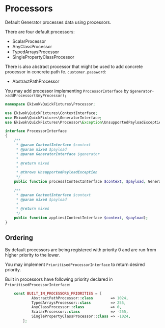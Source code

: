 # Processors

Default Generator processes data using processors.

There are four default processors:

- ScalarProcessor
- AnyClassProcessor
- TypedArraysProcessor
- SinglePropertyClassProcessor

There is also abstract processor that might be used to add concrete processor in concrete path fe. `customer.password`:

- AbstractPathProcessor

You may add processor implementing `ProcessorInterface` by `$generator->addProcessor($myProcessor);`

```php
namespace Ekiwok\QuickFixtures\Processor;

use Ekiwok\QuickFixtures\ContextInterface;
use Ekiwok\QuickFixtures\GeneratorInterface;
use Ekiwok\QuickFixtures\Processor\Exception\UnsupportedPayloadException;

interface ProcessorInterface
{
    /**
     * @param ContextInterface $context
     * @param mixed $payload
     * @param GeneratorInterface $generator
     *
     * @return mixed
     *
     * @throws UnsupportedPayloadException
     */
    public function process(ContextInterface $context, $payload, GeneratorInterface $generator);

    /**
     * @param ContextInterface $context
     * @param mixed $payload
     *
     * @return mixed
     */
    public function applies(ContextInterface $context, $payload);
}

```

## Ordering

By default processors are being registered with priority 0 and are run from higher priority to the lower.

You may implement `PrioritisedProcessorInterface` to return desired priority.

Built in processors have following priority declared in `PrioritisedProcessorInterface`:

```php
    const BUILT_IN_PROCESSORS_PRIORITIES = [
            AbstractPathProcessor::class        => 1024,
            TypedArraysProcessor::class         => 255,
            AnyClassProcessor::class            => 0,
            ScalarProcessor::class              => -255,
            SinglePropertyClassProcessor::class => -1024,
        ];
```

